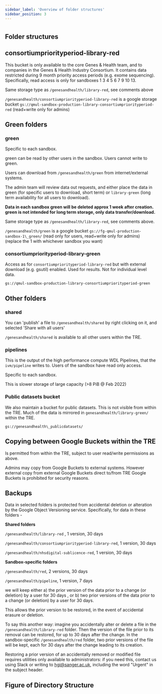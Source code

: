```yaml
---
sidebar_label: 'Overview of folder structures'
sidebar_position: 3
---
```


# 

## Folder structures

## consortiumpriorityperiod-library-red

This bucket is only available to the core Genes & Health team, and to companies in the Genes & Health Industry Consortium. It contains data restricted during 9 month priority access periods (e.g. exome sequencing). Specifically, read access is only for sandboxes 1 3 4 5 6 7 9 10 13.

Same storage type as `/genesandhealth/library-red`, see comments above

`/genesandhealth/consortiumpriorityperiod-library-red` is a google storage bucket `gs://qmul-sandbox-production-library-consortiumpriorityperiod-red` (read+write only for admins)

## Green folders
### green

Specific to each sandbox.

green can be read by other users in the sandbox. Users cannot write to green.

Users can download from `/genesandhealth/green` from internet/external systems.

The admin team will review data out requests, and either place the data in green (for specific users to download, short term) or `library-green` (long term availability for all users to download).

**Data in each sandbox green will be deleted approx 1 week after creation. green is not intended for long term storage, only data transfer/download.**

Same storage type as `/genesandhealth/library-red`, see comments above.

`/genesandhealth/green` is a google bucket `gs://fg-qmul-production-sandbox-1\_green/` (read only for users, read+write only for admins) (replace the 1 with whichever sandbox you want)

### consortiumpriorityperiod-library-green

Access as for `consortiumpriorityperiod-library-red` but with external download (e.g. gsutil) enabled. Used for results. Not for individual level data.

`gs://qmul-sandbox-production-library-consortiumpriorityperiod-green`

## Other folders
### shared

You can 'publish' a file to `/genesandhealth/shared` by right clicking on it, and selected 'Share with all users'

`/genesandhealth/shared` is available to all other users within the TRE.

### pipelines

This is the output of the high performance compute WDL Pipelines, that the `ivm/pipeline` writes to. Users of the sandbox have read only access.

Specific to each sandbox.

This is slower storage of large capacity (\>8 PiB @ Feb 2022)

### Public datasets bucket

We also maintain a bucket for public datasets. This is not visible from within the TRE. Much of the data is mirrored in `genesandhealth/library-green/` within the TRE.

`gs://genesandhealth\_publicdatasets/`

## Copying between Google Buckets within the TRE

Is permitted from within the TRE, subject to user read/write permissions as above.

Admins may copy from Google Buckets to external systems. However external copy from external Google Buckets direct to/from TRE Google Buckets is prohibited for security reasons.

## Backups

Data in selected folders is protected from accidental deletion or alteration by the Google Object Versioning service. Specifically, for data in these folders -

**Shared folders**

`/genesandhealth/library-red` , 1 version, 30 days

`/genesandhealth/consortiumpriorityperiod-library-red`, 1 version, 30 days

`/genesandhealth/nhsdigital-sublicence-red`, 1 version, 30 days

**Sandbox-specific folders**

`/genesandhealth/red`, 2 versions, 30 days

`/genesandhealth/pipeline`, 1 version, 7 days

we will keep either a) the prior version of the data prior to a change (or deletion) by a user for 30 days , or b) two prior versions of the data prior to a change (or deletion) by a user for 30 days.

This allows the prior version to be restored, in the event of accidental erasure or deletion.

To say this another way: imagine you accidentally alter or delete a file in the `/genesandhealth/library-red` folder. Then the version of the file prior to its removal can be restored, for up to 30 days after the change. In the sandbox-specific `/genesandhealth/red` folder, two prior versions of the file will be kept, each for 30 days after the change leading to its creation.

Restoring a prior version of an accidentally removed or modified file requires utilities only available to administrators: if you need this, contact us using Slack or writing to [hgi@sanger.ac.uk](mailto:hgi@sanger.ac.uk), including the word "Urgent" in the subject header.

## Figure of Directory Structure
